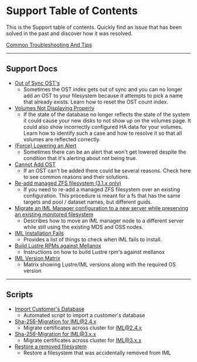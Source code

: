 # Support Table of Contents

This is the Support table of contents. Quickly find an issue that has been solved in the past and discover how it was resolved.

[Common Troubleshooting And Tips](common-troubleshooting-tips.md)

---

## Support Docs

* [Out of Sync OST's](out-of-sync-osts.md)
  * Sometimes the OST index gets out of sync and you can no longer add an OST to your filesystem because it attempts to pick a name that already exists. Learn how to reset the OST count index.
* [Volumes Not Displaying Properly](volumes-not-displaying-properly.md)
  * If the state of the database no longer reflects the state of the system it could cause your new disks to not show up on the
    volumes page. It could also show incorrectly configured HA data for your volumes. Learn how to identify such a case and how to
    resolve it so that all volumes are reflected correctly.
* [(Force) Lowering an Alert](lower-alert.md)
  * Sometimes there can be an alert that won't get lowered despite the condition that it's alerting about not being true.
* [Cannot Add OST](cannot-add-osts.md)
  * If an OST can't be added there could be several reasons. Check here to see common reasons and their solutions.
* [Re-add managed ZFS filesystem (3.1.x only)](re-add-managed-zfs-fs.md)
  * If you need to re-add a managed ZFS filesystem over an existing configuration. This procedure is meant for a fs that has the same targets and pool / dataset names, but different guids.
* [Migrate an IML Manager configuration to a new server while preserving an existing monitored filesystem](migrate-iml-node-to-existing-monitored-fs.md)
  * Describes how to move an IML manager node to a different server while still using the existing MDS and OSS nodes.
* [IML Installation Fails](cannot-install-iml.md)
  * Provides a list of things to check when IML fails to install.
* [Build Lustre RPMs against Mellanox](build-lustre-rpms-against-mellanox.md)
  * Instructions on how to build Lustre rpm's against mellanox
* [IML Version Matrix](version-matrix.md)
  * Matrix showing Lustre/IML versions along with the required OS version

---

## Scripts

* [Import Customer's Database](scripts/import-customer-database.md)
  * Automated script to import a customer's database
* [Sha-256-Migration for IML@2.4.x](scripts/sha-256-migration/sha-256-migration-2.4.x.md)
  * Migrate certificates across cluster for IML@2.4.x
* [Sha-256-Migration for IML@3.x.x](scripts/sha-256-migration/sha-256-migration-3.x.x.md)
  * Migrate certificates across cluster for IML@3.x.x
* [Restore a removed filesystem](scripts/restore-filesystem/restore-filesystem.md)
  * Restore a filesystem that was accidentally removed from IML
